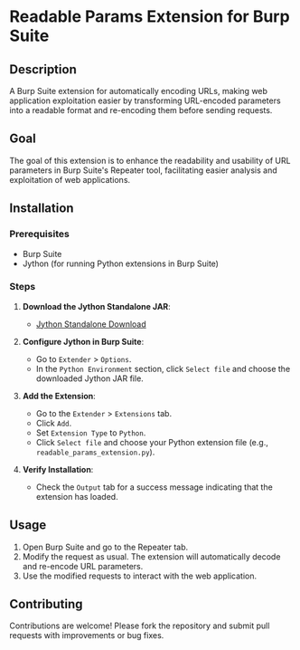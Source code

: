 # Readable Params Extension for Burp Suite

## Description

A Burp Suite extension for automatically encoding URLs, making web application exploitation easier by transforming URL-encoded parameters into a readable format and re-encoding them before sending requests.

## Goal

The goal of this extension is to enhance the readability and usability of URL parameters in Burp Suite's Repeater tool, facilitating easier analysis and exploitation of web applications.

## Installation

### Prerequisites

- Burp Suite
- Jython (for running Python extensions in Burp Suite)

### Steps

1. **Download the Jython Standalone JAR**:
   - [Jython Standalone Download](https://www.jython.org/download)

2. **Configure Jython in Burp Suite**:
   - Go to `Extender` > `Options`.
   - In the `Python Environment` section, click `Select file` and choose the downloaded Jython JAR file.

3. **Add the Extension**:
   - Go to the `Extender` > `Extensions` tab.
   - Click `Add`.
   - Set `Extension Type` to `Python`.
   - Click `Select file` and choose your Python extension file (e.g., `readable_params_extension.py`).

4. **Verify Installation**:
   - Check the `Output` tab for a success message indicating that the extension has loaded.

## Usage

1. Open Burp Suite and go to the Repeater tab.
2. Modify the request as usual. The extension will automatically decode and re-encode URL parameters.
3. Use the modified requests to interact with the web application.

## Contributing

Contributions are welcome! Please fork the repository and submit pull requests with improvements or bug fixes.
